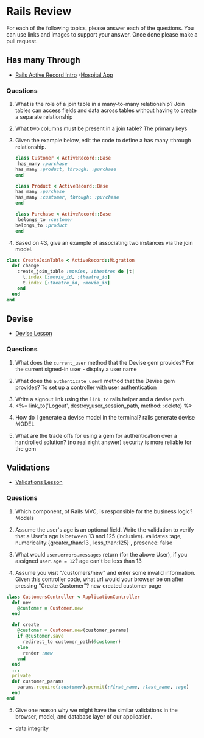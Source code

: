 # Rails Review

For each of the following topics, please answer each of the questions. You can use links and images to support your answer. Once done please make a pull request.

## Has many Through

- [Rails Active Record Intro](https://github.com/sei-entropy/lesson-w11d02-rails-active-record#active-record-associations) -[Hospital App](https://github.com/sei-entropy/hw-w11d02-rails-hospital)

### Questions

1. What is the role of a join table in a many-to-many relationship?
   Join tables can access fields and data across tables without having to create a separate relationship

2. What two columns must be present in a join table?
   The primary keys

3. Given the example below, edit the code to define a has many :through relationship.

   ```ruby
   class Customer < ActiveRecord::Base
    has_many :purchase
   has_many :product, through: :purchase
   end

   class Product < ActiveRecord::Base
   has_many :purchase
   has_many :customer, through: :purchase
   end

   class Purchase < ActiveRecord::Base
    belongs_to :customer
   belongs_to :product
   end
   ```

4) Based on #3, give an example of associating two instances via the join model.

```ruby
class CreateJoinTable < ActiveRecord::Migration
  def change
    create_join_table :movies, :theatres do |t|
      t.index [:movie_id, :theatre_id]
      t.index [:theatre_id, :movie_id]
    end
  end
end
```

## Devise

- [Devise Lesson](https://github.com/sei-entropy/lesson-w11d03-rails-devise)

### Questions

1. What does the `current_user` method that the Devise gem provides?
   For the current signed-in user - display a user name

2) What does the `authenticate_user!` method that the Devise gem provides?
   To set up a controller with user authentication

3. Write a signout link using the `link_to` rails helper and a devise path.
   <li>
    <%= link_to('Logout', destroy_user_session_path, method: :delete) %>        
    </li>

4) How do I generate a devise model in the terminal?
   rails generate devise MODEL

5. What are the trade offs for using a gem for authentication over a handrolled solution? (no real right answer)
   security is more reliable for the gem

## Validations

- [Validations Lesson](https://github.com/sei-entropy/lesson-w11d03-rails-model-validations)

### Questions

1. Which component, of Rails MVC, is responsible for the business logic?
   Models

2) Assume the user's age is an optional field. Write the validation to verify that a User's age is between 13 and 125 (inclusive).
   validates :age, numericality:{greater_than:13 , less_than:125} , presence: false

3. What would `user.errors.messages` return (for the above User), if you assigned `user.age = 12`?
   age can't be less than 13

4) Assume you visit "/customers/new" and enter some invalid information. Given this controller code, what url would your browser be on after pressing "Create Customer"?
   new created customer page

```ruby
class CustomersController < ApplicationController
  def new
    @customer = Customer.new
  end

  def create
    @customer = Customer.new(customer_params)
    if @customer.save
      redirect_to customer_path(@customer)
    else
      render :new
    end
  end
  ...
  private
  def customer_params
    params.require(:customer).permit(:first_name, :last_name, :age)
  end
end
```

5. Give one reason why we might have the similar validations in the browser, model, and database layer of our application.

- data integrity
